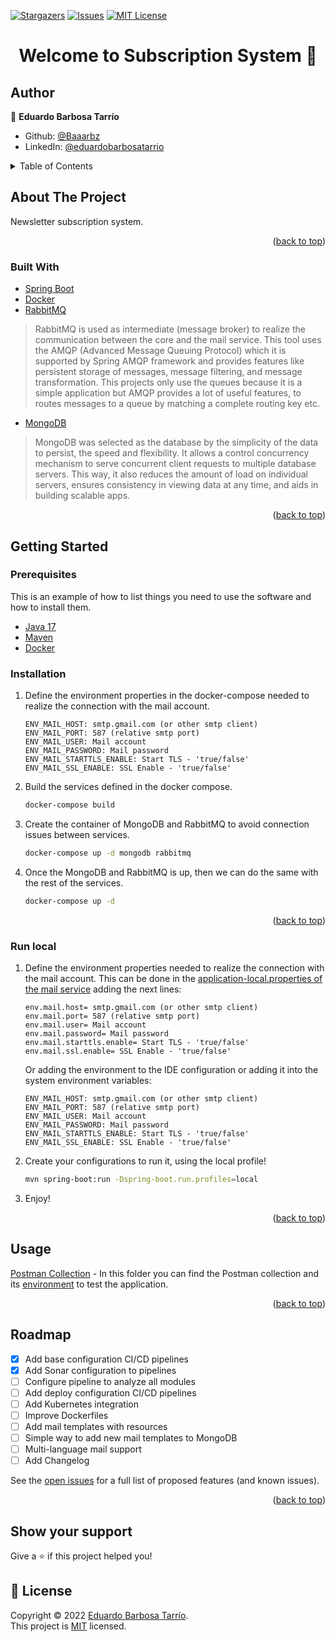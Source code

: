 [![Stargazers][stars-shield]][stars-url]
[![Issues][issues-shield]][issues-url]
[![MIT License][license-shield]][license-url]

[//]: # ([![LinkedIn][linkedin-shield]][linkedin-url])
<h1 align="center">Welcome to Subscription System 👋</h1>

## Author

👤 **Eduardo Barbosa Tarrío**

* Github: [@Baaarbz](https://github.com/Baaarbz)
* LinkedIn: [@eduardobarbosatarrio](https://linkedin.com/in/eduardobarbosatarrio)

<!-- TABLE OF CONTENTS -->
<details>
  <summary>Table of Contents</summary>
  <ol>
    <li>
      <a href="#about-the-project">About The Project</a>
      <ul>
        <li><a href="#built-with">Built With</a></li>
      </ul>
    </li>
    <li>
      <a href="#getting-started">Getting Started</a>
      <ul>
        <li><a href="#prerequisites">Prerequisites</a></li>
        <li><a href="#installation">Installation</a></li>
        <li><a href="#runlocal">Run local</a></li>
      </ul>
    </li>
    <li><a href="#usage">Usage</a></li>
    <li><a href="#license">License</a></li>
  </ol>
</details>

<!-- ABOUT THE PROJECT -->

## About The Project

Newsletter subscription system.

<p align="right">(<a href="#top">back to top</a>)</p>

### Built With

* [Spring Boot](https://spring.io/projects/spring-boot)
* [Docker](https://www.docker.com/)
* [RabbitMQ](https://www.rabbitmq.com/)

> RabbitMQ is used as intermediate (message broker) to realize the communication between the core and the mail service.
> This tool uses the AMQP (Advanced Message Queuing Protocol) which it is supported by Spring AMQP framework and
> provides features like persistent storage of messages, message filtering, and message transformation.
> This projects only use the queues because it is a simple application but AMQP provides a lot of useful features, to
> routes messages to a queue by matching a complete routing key etc.

* [MongoDB](https://www.mongodb.com/es)

> MongoDB was selected as the database by the simplicity of the data to persist, the speed and flexibility.
> It allows a control concurrency mechanism to serve concurrent client requests to multiple database servers.
> This way, it also reduces the amount of load on individual servers, ensures consistency in viewing data at any time,
> and aids in building scalable apps.

<p align="right">(<a href="#top">back to top</a>)</p>

<!-- GETTING STARTED -->

## Getting Started

### Prerequisites

This is an example of how to list things you need to use the software and how to install them.

* [Java 17](https://openjdk.java.net/projects/jdk/17/)
* [Maven](https://maven.apache.org/install.html)
* [Docker](https://docs.docker.com/compose/install/)

### Installation

1. Define the environment properties in the docker-compose needed to realize the connection with the mail account.
   ```
   ENV_MAIL_HOST: smtp.gmail.com (or other smtp client)
   ENV_MAIL_PORT: 587 (relative smtp port)
   ENV_MAIL_USER: Mail account
   ENV_MAIL_PASSWORD: Mail password
   ENV_MAIL_STARTTLS_ENABLE: Start TLS - 'true/false'
   ENV_MAIL_SSL_ENABLE: SSL Enable - 'true/false'
   ```
2. Build the services defined in the docker compose.
   ```bash
   docker-compose build
   ```
3. Create the container of MongoDB and RabbitMQ to avoid connection issues between services.
   ```bash
   docker-compose up -d mongodb rabbitmq
   ```
4. Once the MongoDB and RabbitMQ is up, then we can do the same with the rest of the services.
   ```bash
   docker-compose up -d
   ```

<p align="right">(<a href="#top">back to top</a>)</p>

### Run local

1. Define the environment properties needed to realize the connection with the mail account. This can be done in the
   [application-local.properties of the mail service](https://github.com/Baaarbz/subscription-sys/blob/main/subscription-sys-mail/src/main/resources/application-local.properties)
   adding the next lines:
   ```
   env.mail.host= smtp.gmail.com (or other smtp client)
   env.mail.port= 587 (relative smtp port)
   env.mail.user= Mail account
   env.mail.password= Mail password
   env.mail.starttls.enable= Start TLS - 'true/false'
   env.mail.ssl.enable= SSL Enable - 'true/false'
   ```
   Or adding the environment to the IDE configuration or adding it into the system environment variables:
   ```
   ENV_MAIL_HOST: smtp.gmail.com (or other smtp client)
   ENV_MAIL_PORT: 587 (relative smtp port)
   ENV_MAIL_USER: Mail account
   ENV_MAIL_PASSWORD: Mail password
   ENV_MAIL_STARTTLS_ENABLE: Start TLS - 'true/false'
   ENV_MAIL_SSL_ENABLE: SSL Enable - 'true/false'
   ```
    
2. Create your configurations to run it, using the local profile!
   ```bash
   mvn spring-boot:run -Dspring-boot.run.profiles=local
   ```
3. Enjoy!

<p align="right">(<a href="#top">back to top</a>)</p>



<!-- USAGE EXAMPLES -->

## Usage

[Postman Collection](https://github.com/Baaarbz/subscription-sys/tree/main/.postman) - In this folder you can find the 
Postman collection and its [environment](https://github.com/Baaarbz/subscription-sys/tree/main/.postman/environment) to test the application.

<p align="right">(<a href="#top">back to top</a>)</p>


<!-- ROADMAP -->

## Roadmap

- [x] Add base configuration CI/CD pipelines
- [x] Add Sonar configuration to pipelines
- [ ] Configure pipeline to analyze all modules
- [ ] Add deploy configuration CI/CD pipelines
- [ ] Add Kubernetes integration
- [ ] Improve Dockerfiles
- [ ] Add mail templates with resources
- [ ] Simple way to add new mail templates to MongoDB
- [ ] Multi-language mail support
- [ ] Add Changelog

See the [open issues](https://github.com/Baaarbz/subscription-sys/issues) for a full list of proposed features (and
known issues).

<p align="right">(<a href="#top">back to top</a>)</p>

## Show your support

Give a ⭐️ if this project helped you!

## 📝 License

Copyright © 2022 [Eduardo Barbosa Tarrío](https://github.com/Baaarbz). <br/>
This project is [MIT](https://github.com/Baaarbz/subscription-sys/blob/main/LICENSE) licensed.

<!-- MARKDOWN LINKS & IMAGES -->
<!-- https://www.markdownguide.org/basic-syntax/#reference-style-links -->

[stars-shield]: https://img.shields.io/github/stars/Baaarbz/subscription-sys.svg?style=for-the-badge

[stars-url]: https://github.com/Baaarbz/subscription-sys/stargazers

[issues-shield]: https://img.shields.io/github/issues/Baaarbz/subscription-sys.svg?style=for-the-badge

[issues-url]: https://github.com/Baaarbz/subscription-sys/issues

[license-shield]: https://img.shields.io/github/license/Baaarbz/subscription-sys.svg?style=for-the-badge

[license-url]: https://github.com/Baaarbz/subscription-sys/blob/main/LICENSE.txt

[linkedin-shield]: https://img.shields.io/badge/LinkedIn-0077B5?style=for-the-badge&logo=linkedin&logoColor=white

[linkedin-url]: https://linkedin.com/in/eduardobarbosatarrio
